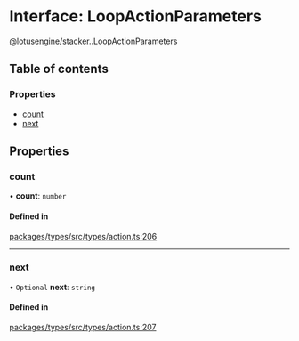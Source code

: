 # Interface: LoopActionParameters

[@lotusengine/stacker](../wiki/@lotusengine.stacker).[<internal>](../wiki/@lotusengine.stacker.%3Cinternal%3E).LoopActionParameters

## Table of contents

### Properties

- [count](../wiki/@lotusengine.stacker.%3Cinternal%3E.LoopActionParameters#count)
- [next](../wiki/@lotusengine.stacker.%3Cinternal%3E.LoopActionParameters#next)

## Properties

### count

• **count**: `number`

#### Defined in

[packages/types/src/types/action.ts:206](https://github.com/lotusengine/sdk/blob/fdb90a3/packages/types/src/types/action.ts#L206)

___

### next

• `Optional` **next**: `string`

#### Defined in

[packages/types/src/types/action.ts:207](https://github.com/lotusengine/sdk/blob/fdb90a3/packages/types/src/types/action.ts#L207)
